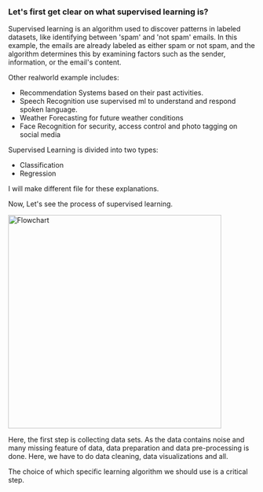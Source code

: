 <h3>Let's first get clear on what supervised learning is?</h3>


Supervised learning is an algorithm used to discover patterns in labeled datasets, like identifying between 'spam' and 'not spam' emails. In this example, the emails are already labeled as either spam or not spam, and the algorithm determines this by examining factors such as the sender, information, or the email's content.


Other realworld example includes:
*   Recommendation Systems based on their past activities.
*   Speech Recognition use supervised ml to understand and respond spoken language.
*   Weather Forecasting for future weather conditions
*   Face Recognition for security, access control and photo tagging on social media

Supervised Learning is divided into two types:
*   Classification
*   Regression

I will make different file for these explanations.

Now, Let's see the process of supervised learning.

<img width="434" alt="Flowchart" src="https://github.com/shristi209/Learning_ML_100days/assets/110167988/e80b0f86-6246-4714-b4b1-eb5f168e429a">


Here, the first step is collecting data sets. As the data contains noise and many missing feature of data, data preparation and data pre-processing is done. Here, we have to do data cleaning, data visualizations and all. 

The choice of which specific learning algorithm we 
should use is a critical step.
